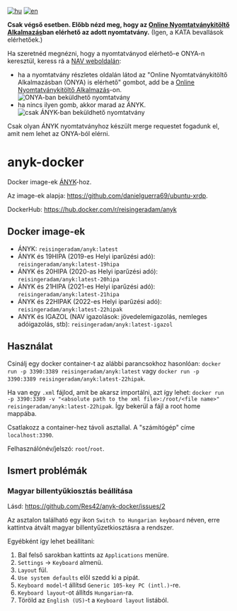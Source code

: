 [![hu](https://img.shields.io/badge/lang-hu-green.svg)](https://github.com/Res42/anyk-docker/blob/master/README.md)
[![en](https://img.shields.io/badge/lang-en-red.svg)](https://github.com/Res42/anyk-docker/blob/master/README.en.md)

**Csak végső esetben. Előbb nézd meg, hogy az [Online Nyomtatványkitöltő Alkalmazás](https://onya.nav.gov.hu/)ban elérhető az adott nyomtatvány.**
(Igen, a KATA bevallások elérhetőek.)

Ha szeretnéd megnézni, hogy a nyomtatványod elérhető-e ONYA-n keresztül, keress rá a [NAV weboldalán](https://nav.gov.hu/nyomtatvanyok/letoltesek/nyomtatvanykitolto_programok/nyomtatvanykitolto_programok_nav):

- ha a nyomtatvány részletes oldalán látod az "Online Nyomtatványkitöltő Alkalmazásban (ONYA) is elérhető" gombot, add be a [Online Nyomtatványkitöltő Alkalmazás](https://onya.nav.gov.hu/)-on.
  ![ONYA-ban beküldhető nyomtatvány](https://user-images.githubusercontent.com/2495806/159995313-2e5b39d9-5230-4ee7-ab01-207da801f585.png)
- ha nincs ilyen gomb, akkor marad az ÁNYK.  
  ![csak ÁNYK-ban beküldhető nyomtatvány](https://user-images.githubusercontent.com/2495806/159995784-5e1e22b0-f2d0-4197-95c1-6c1ae004f4e7.png)

Csak olyan ÁNYK nyomtatványhoz készült merge requestet fogadunk el, amit nem lehet az ONYA-ból elérni.

# anyk-docker

Docker image-ek [ÁNYK](https://www.nav.gov.hu/nav/letoltesek/nyomtatvanykitolto_programok/nyomtatvany_apeh/keretprogramok/abevjava_install.html)-hoz.

Az image-ek alapja: <https://github.com/danielguerra69/ubuntu-xrdp>.

DockerHub: <https://hub.docker.com/r/reisingeradam/anyk>

## Docker image-ek

- ÁNYK: `reisingeradam/anyk:latest`
- ÁNYK és 19HIPA (2019-es Helyi iparűzési adó): `reisingeradam/anyk:latest-19hipa`
- ÁNYK és 20HIPA (2020-as Helyi iparűzési adó): `reisingeradam/anyk:latest-20hipa`
- ÁNYK és 21HIPA (2021-es Helyi iparűzési adó): `reisingeradam/anyk:latest-21hipa`
- ÁNYK és 22HIPAK (2022-es Helyi iparűzési adó): `reisingeradam/anyk:latest-22hipak`
- ANYK és IGAZOL (NAV igazolások: jövedelemigazolás, nemleges adóigazolás, stb): `reisingeradam/anyk:latest-igazol`

## Használat

Csinálj egy docker container-t az alábbi parancsokhoz hasonlóan: `docker run -p 3390:3389 reisingeradam/anyk:latest` vagy `docker run -p 3390:3389 reisingeradam/anyk:latest-22hipak`.

Ha van egy `.xml` fájlod, amit be akarsz importálni, azt így lehet: `docker run -p 3390:3389 -v "<absolute path to the xml file>:/root/<file name>" reisingeradam/anyk:latest-22hipak`.
Így bekerül a fájl a root home mappába.

Csatlakozz a container-hez távoli asztallal. A "számítógép" címe `localhost:3390`.

Felhasználónév/jelszó: `root`/`root`.

## Ismert problémák

### Magyar billentyűkiosztás beállítása

Lásd: <https://github.com/Res42/anyk-docker/issues/2>

Az asztalon található egy ikon `Switch to Hungarian keyboard` néven, erre kattintva átvált magyar billentyűzetkiosztásra a rendszer.

Egyébként így lehet beállítani:

1. Bal felső sarokban kattints az `Applications` menüre.
2. `Settings` → `Keyboard` almenü.
3. `Layout` fül.
4. `Use system defaults` elől szedd ki a pipát.
5. `Keyboard model`-t állítsd `Generic 105-key PC (intl.)`-re.
6. `Keyboard layout`-ot állítds `Hungarian`-ra.
7. Töröld az `English (US)`-t a `Keyboard layout` listából.
